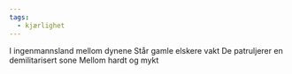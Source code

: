 ```yaml
---
tags:
  - kjærlighet
---
```

I ingenmannsland mellom dynene
Står gamle elskere vakt
De patruljerer en demilitarisert sone
Mellom hardt og mykt 
